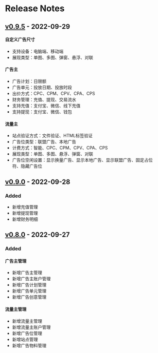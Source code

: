 # Release Notes

## [v0.9.5](https://github.com/jundayw/ad-network/releases/tag/v0.9.5) - 2022-09-29

#### 自定义广告尺寸

- 支持设备：电脑端、移动端
- 展现类型：单图、多图、弹窗、悬浮、对联

#### 广告主

- 广告计划：日限额
- 广告单元：投放日期、投放时段
- 出价方式：CPC、CPM、CPV、CPA、CPS
- 财务管理：充值、提现、交易流水
- 支持充值：支付宝、微信、线下充值
- 支持提现：支付宝、微信、钱包

#### 流量主

- 站点验证方式：文件验证、HTML标签验证
- 广告位类型：联盟广告、本地广告
- 计费方式：智能、CPC、CPM、CPV、CPA、CPS
- 展现类型：单图、多图、悬浮、弹窗、对联
- 广告位空闲设置：显示换量广告、显示本地广告、显示联盟广告、固定占位符、隐藏广告位

## [v0.9.0](https://github.com/jundayw/ad-network/releases/tag/v0.9.0) - 2022-09-28

### Added

- 新增充值管理
- 新增提现管理
- 新增财务明细

## [v0.8.0](https://github.com/jundayw/ad-network/releases/tag/v0.8.0) - 2022-09-27

### Added

#### 广告主管理

- 新增广告主管理
- 新增广告主账户管理
- 新增广告计划管理
- 新增广告单元管理
- 新增广告创意管理

#### 流量主管理

- 新增流量主管理
- 新增流量主账户管理
- 新增广告位管理
- 新增站点管理
- 新增广告物料管理
